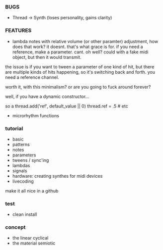 ### BUGS

- Thread -> Synth (loses personality, gains clarity)


### FEATURES

- lambda notes with relative volume (or other paramter) adjustment, how does that work? it doesnt. that's what grace is for. if you need a reference, make a parameter. cant. oh well? could with a fake midi object, but then it would transmit.

the issue is if you want to tween a parameter of one kind of hit, but there are multiple kinds of hits happening, so it's switching back and forth. you need a reference channel.

worth it, with this minimalism? or are you going to fuck around forever?

well, if you have a dynamic constructor...

so a 
thread.add('ref', default_value || 0)
thread.ref = .5 # etc


- microrhythm functions


### tutorial
- basic
- patterns
- notes
- parameters
- tweens / sync'ing
- lambdas
- signals
- hardware: creating synthes for midi devices
- livecoding

make it all nice in a github


### test
- clean install

### concept
- the linear cyclical
- the material semiotic
